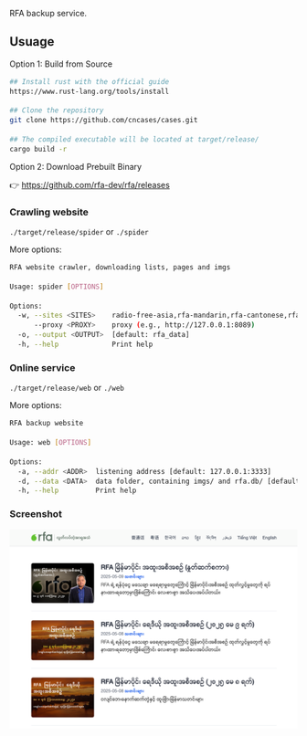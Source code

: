 RFA backup service.

## Usuage

Option 1: Build from Source

```bash
## Install rust with the official guide
https://www.rust-lang.org/tools/install

## Clone the repository
git clone https://github.com/cncases/cases.git

## The compiled executable will be located at target/release/
cargo build -r
```

Option 2: Download Prebuilt Binary

👉 https://github.com/rfa-dev/rfa/releases

### Crawling website

`./target/release/spider` or `./spider`

More options:

```bash
RFA website crawler, downloading lists, pages and imgs

Usage: spider [OPTIONS]

Options:
  -w, --sites <SITES>    radio-free-asia,rfa-mandarin,rfa-cantonese,rfa-burmese,rfa-korean,rfa-lao,rfa-khmer,rfa-tibetan,rfa-uyghur,rfa-vietnamese
      --proxy <PROXY>    proxy (e.g., http://127.0.0.1:8089)
  -o, --output <OUTPUT>  [default: rfa_data]
  -h, --help             Print help
```

### Online service

`./target/release/web` or `./web`

More options:

```bash
RFA backup website

Usage: web [OPTIONS]

Options:
  -a, --addr <ADDR>  listening address [default: 127.0.0.1:3333]
  -d, --data <DATA>  data folder, containing imgs/ and rfa.db/ [default: rfa_data]
  -h, --help         Print help
```

### Screenshot
![Screenshot](Screenshot.png)
